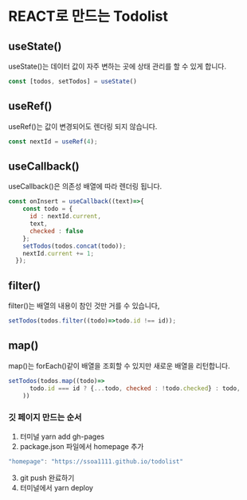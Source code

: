 # REACT로 만드는 Todolist

## useState()
useState()는 데이터 값이 자주 변하는 곳에 상태 관리를 할 수 있게 합니다.
```javascript
const [todos, setTodos] = useState()
```

## useRef()
useRef()는 값이 변경되어도 렌더링 되지 않습니다.
```javascript
const nextId = useRef(4);
```

## useCallback()
useCallback()은 의존성 배열에 따라 렌더링 됩니다.
```javascript
const onInsert = useCallback((text)=>{
    const todo = {
      id : nextId.current,
      text,
      checked : false
    };
    setTodos(todos.concat(todo));
    nextId.current += 1;
  });
```

## filter()
filter()는 배열의 내용이 참인 것만 거를 수 있습니다,
```javascript
setTodos(todos.filter((todo)=>todo.id !== id));
```

## map()
map()는 forEach()같이 배열을 조회할 수 있지만 새로운 배열을 리턴합니다.
```javascript
setTodos(todos.map((todo)=>
      todo.id === id ? {...todo, checked : !todo.checked} : todo,
    ))
```


### 깃 페이지 만드는 순서
1. 터미널 yarn add gh-pages
2. package.json 파일에서 homepage 추가
```javascript
"homepage": "https://ssoa1111.github.io/todolist"
```
3. git push 완료하기
4. 터미널에서 yarn deploy